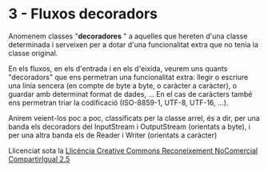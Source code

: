 # 3 - Fluxos decoradors

Anomenem classes "**decoradores** " a aquelles que hereten d'una classe
determinada i serveixen per a dotar d'una funcionalitat extra que no tenia la
classe original.

En els fluxos, en els d'entrada i en els d'eixida, veurem uns quants
"decoradors" que ens permetran una funcionalitat extra: llegir o escriure una
línia sencera (en compte de byte a byte, o caràcter a caràcter), o guardar amb
determinat format de dades, ... En el cas de caràcters també ens permetran
triar la codificació (ISO-8859-1, UTF-8, UTF-16, ...).

Anirem veient-los poc a poc, classificats per la classe arrel, és a dir, per
una banda els decoradors del InputStream i OutputStream (orientats a byte), i
per una altra banda els de Reader i Writer (orientats a caràcter)



Llicenciat sota la  [Llicència Creative Commons Reconeixement NoComercial
CompartirIgual 2.5](http://creativecommons.org/licenses/by-nc-sa/2.5/)

